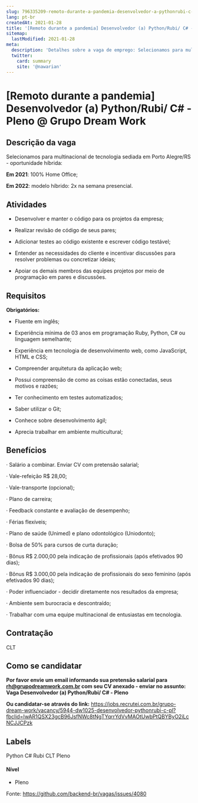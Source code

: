 ```yaml
---
slug: 796335209-remoto-durante-a-pandemia-desenvolvedor-a-pythonrubi-c-pleno-at-grupo-dream-work
lang: pt-br
createdAt: 2021-01-28
title: '[Remoto durante a pandemia] Desenvolvedor (a) Python/Rubi/ C# - Pleno @ Grupo Dream Work - Vaga de Emprego'
sitemap:
  lastModified: 2021-01-28
meta:
  description: 'Detalhes sobre a vaga de emprego: Selecionamos para multinacional de tecnologia sediada em Porto Alegre/RS - oportunidade híbrida:  **Em 2021**: 100% Home Office;  **Em 2022**: modelo híbrido: 2x na semana presencial.'
  twitter:
    card: summary
    site: '@nawarian'
---
```


# [Remoto durante a pandemia] Desenvolvedor (a) Python/Rubi/ C# - Pleno @ Grupo Dream Work

## Descrição da vaga

Selecionamos para multinacional de tecnologia sediada em Porto Alegre/RS - oportunidade híbrida: 

**Em 2021**: 100% Home Office; 

**Em 2022**: modelo híbrido: 2x na semana presencial.

## Atividades

- Desenvolver e manter o código para os projetos da empresa; 

- Realizar revisão de código de seus pares; 

- Adicionar testes ao código existente e escrever código testável; 

- Entender as necessidades do cliente e incentivar discussões para resolver problemas ou concretizar ideias; 

- Apoiar os demais membros das equipes projetos por meio de programação em pares e discussões. 

## Requisitos

**Obrigatórios:**

- Fluente em inglês;

- Experiência mínima de 03 anos em programação Ruby, Python, C# ou linguagem semelhante; 

- Experiência em tecnologia de desenvolvimento web, como JavaScript, HTML e CSS; 

- Compreender arquitetura da aplicação web; 

- Possui compreensão de como as coisas estão conectadas, seus motivos e razões; 

- Ter conhecimento em testes automatizados; 

- Saber utilizar o Git; 

- Conhece sobre desenvolvimento ágil; 

- Aprecia trabalhar em ambiente multicultural; 

## Benefícios

· Salário a combinar. Enviar CV com pretensão salarial; 

· Vale-refeição R$ 28,00; 

· Vale-transporte (opcional); 

· Plano de carreira; 

· Feedback constante e avaliação de desempenho; 

· Férias flexíveis; 

· Plano de saúde (Unimed) e plano odontológico (Uniodonto); 

· Bolsa de 50% para cursos de curta duração; 

· Bônus R$ 2.000,00 pela indicação de profissionais (após efetivados 90 dias); 

· Bônus R$ 3.000,00 pela indicação de profissionais do sexo feminino (após efetivados 90 dias);  

· Poder influenciador - decidir diretamente nos resultados da empresa; 

· Ambiente sem burocracia e descontraído; 

· Trabalhar com uma equipe multinacional de entusiastas em tecnologia.  

## Contratação

CLT

## Como se candidatar

**Por favor envie um email informando sua pretensão salarial para rh@grupodreamwork.com.br com seu CV anexado - enviar no assunto: Vaga Desenvolvedor (a) Python/Rubi/ C# - Pleno**

**Ou candidatar-se através do link:** https://jobs.recrutei.com.br/grupo-dream-work/vacancy/5944-dw1025-desenvolvedor-pythonrubi-c-pl?fbclid=IwAR1QSX23gcB96JsfNWc8tNgTYqrrYdVvMAOtUwbPtQBYByO2iLcNCJJCPzk

## Labels
Python
C#
Rubi
CLT
Pleno

#### Nível
- Pleno




Fonte: https://github.com/backend-br/vagas/issues/4080